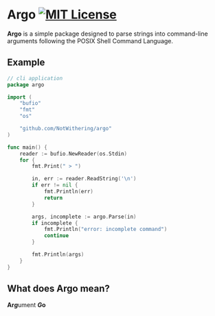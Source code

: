 # Argo [![MIT License](https://img.shields.io/badge/License-MIT-a10b31)](https://github.com/NotWithering/argo/blob/master/LICENSE)

**Argo** is a simple package designed to parse strings into command-line arguments following the POSIX Shell Command Language.

## Example
```go
// cli application
package argo

import (
	"bufio"
	"fmt"
	"os"

	"github.com/NotWithering/argo"
)

func main() {
	reader := bufio.NewReader(os.Stdin)
	for {
		fmt.Print(" > ")

		in, err := reader.ReadString('\n')
		if err != nil {
			fmt.Println(err)
			return
		}

		args, incomplete := argo.Parse(in)
		if incomplete {
			fmt.Println("error: incomplete command")
			continue
		}

		fmt.Println(args)
	}
}

```

## What does Argo mean?
**Ar*****g***ument ***G*****o**
